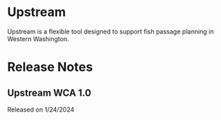 # Upstream

Upstream is a flexible tool designed to support fish passage planning in Western Washington.

# Release Notes

## Upstream WCA 1.0 
Released on 1/24/2024
